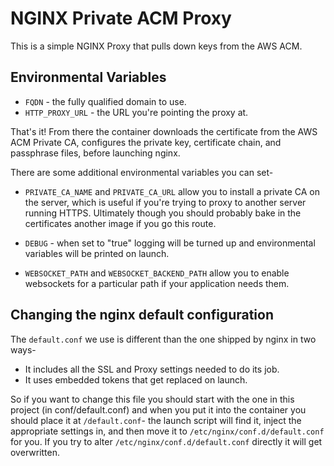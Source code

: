 # NGINX Private ACM Proxy

This is a simple NGINX Proxy that pulls down keys from the AWS ACM.

## Environmental Variables

* `FQDN` - the fully qualified domain to use.
* `HTTP_PROXY_URL` - the URL you're pointing the proxy at.

That's it! From there the container downloads the certificate from the AWS ACM Private CA, configures the private key, certificate chain, and passphrase files, before launching nginx.

There are some additional environmental variables you can set-

* `PRIVATE_CA_NAME` and `PRIVATE_CA_URL` allow you to install a private CA on the server, which is useful if you're trying to proxy to another server running HTTPS. Ultimately though you should probably bake in the certificates another image if you go this route.

* `DEBUG` - when set to "true" logging will be turned up and environmental variables will be printed on launch.

* `WEBSOCKET_PATH` and `WEBSOCKET_BACKEND_PATH` allow you to enable websockets for a particular path if your application needs them.

## Changing the nginx default configuration

The `default.conf` we use is different than the one shipped by nginx in two ways-

* It includes all the SSL and Proxy settings needed to do its job.
* It uses embedded tokens that get replaced on launch.

So if you want to change this file you should start with the one in this project (in conf/default.conf) and when you put it into the container you should place it at `/default.conf`- the launch script will find it, inject the appropriate settings in, and then move it to `/etc/nginx/conf.d/default.conf` for you. If you try to alter `/etc/nginx/conf.d/default.conf` directly it will get overwritten.
